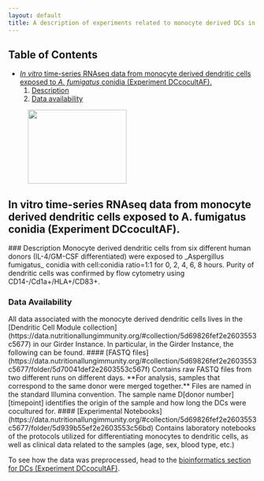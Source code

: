 ```yaml
---
layout: default
title: A description of experiments related to monocyte derived DCs in the context of A. fumigatus
---
```


## Table of Contents  
*  [_In vitro_ time-series RNAseq data from monocyte derived dendritic cells exposed to _A. fumigatus_ conidia (Experiment DCcocultAF).](titledccocultaf)
    1. [Description](#briefdescriptiondccocultaf)  
    2. [Data availability](#dataavailabilitydccocultaf)
<figure>
    <img  src="https://data.nutritionallungimmunity.org/api/v1/file/5dfbdee7c1b2cfe0661e5620/download?contentDisposition=inline" width="200" height="150"/>
</figure>


## __In vitro__ time-series RNAseq data from monocyte derived dendritic cells exposed to A. fumigatus conidia (Experiment DCcocultAF).

<a name="briefdescriptiondccocultaf"/>
### Description
Monocyte derived dendritic cells from six different human donors (IL-4/GM-CSF differentiated) were exposed to _Aspergillus fumigatus_ conidia with cell:conidia ratio=1:1 for 0, 2, 4, 6, 8 hours. Purity of dendritic cells was confirmed by flow cytometry using CD14-/Cd1a+/HLA+/CD83+.  


<a name="dataavailabilitydccocultaf"/>

### Data Availability
<a name="dat"/>
All data associated with the monocyte derived dendritic cells lives in the [Dendritic Cell Module collection](https://data.nutritionallungimmunity.org/#collection/5d69826fef2e2603553c5677) in our Girder Instance. In particular, in the Girder Instance, the following can be found.
#### [FASTQ files](https://data.nutritionallungimmunity.org/#collection/5d69826fef2e2603553c5677/folder/5d70041def2e2603553c567f)
Contains raw FASTQ files from two different runs on different days. **For analysis, samples that correspond to the same donor were merged together.** Files are named in the standard Illumina convention. The sample name D[donor number][timepoint] identifies the origin of the sample and how long the DCs were cocultured for.
#### [Experimental Notebooks](https://data.nutritionallungimmunity.org/#collection/5d69826fef2e2603553c5677/folder/5d939b55ef2e2603553c56bd)
Contains laboratory notebooks of the protocols utilized for differentiating monocytes to dendritic cells, as well as clinical data related to the samples (age, sex, blood type, etc.)

To see how the data was preprocessed, head to the <a href="{{ site.baseurl }}{% link model/mddc/mddc_bioinformatics.md %}">bioinformatics section for DCs (Experiment DCcocultAF)</a>.
